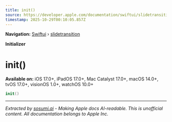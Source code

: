 ```yaml
---
title: init()
source: https://developer.apple.com/documentation/swiftui/slidetransition/init()
timestamp: 2025-10-29T00:10:05.857Z
---
```


**Navigation:** [Swiftui](/documentation/swiftui) › [slidetransition](/documentation/swiftui/slidetransition)

**Initializer**

# init()

**Available on:** iOS 17.0+, iPadOS 17.0+, Mac Catalyst 17.0+, macOS 14.0+, tvOS 17.0+, visionOS 1.0+, watchOS 10.0+

```swift
init()
```

---

*Extracted by [sosumi.ai](https://sosumi.ai) - Making Apple docs AI-readable.*
*This is unofficial content. All documentation belongs to Apple Inc.*
